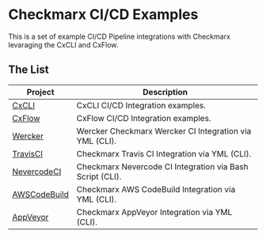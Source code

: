 # Checkmarx CI/CD Examples

This is a set of example CI/CD Pipeline integrations with Checkmarx levaraging the CxCLI and CxFlow.


## The List

Project | Description
--------|------------
[CxCLI](cxcli) | CxCLI CI/CD Integration examples.
[CxFlow](cxflow) | CxFlow CI/CD Integration examples.
[Wercker](wercker) | Wercker Checkmarx Wercker CI Integration via YML (CLI).
[TravisCI](travisci) | Checkmarx Travis CI Integration via YML (CLI).
[NevercodeCI](nevercodeci) | Checkmarx Nevercode CI Integration via Bash Script (CLI).
[AWSCodeBuild](awscodebuild) | Checkmarx AWS CodeBuild Integration via YML (CLI).
[AppVeyor](appveyor) | Checkmarx AppVeyor Integration via YML (CLI).